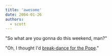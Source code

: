 ```yaml
---
title: 'awesome'
date: 2004-01-26
authors:
  - scott
---
```


"So what are you gonna do this weekend, man?"

"Oh, I thought I'd [break-dance for the Pope](http://apnews.excite.com/image/20040126/VATICAN_POPE_BREAK_DANCE.sff_ROM111_20040126102205.html?date=20040126&docid=D80AK3T80)."
